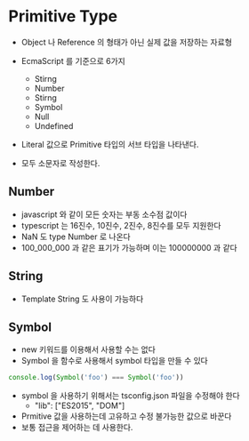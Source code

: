 # Primitive Type

- Object 나 Reference 의 형태가 아닌 실제 값을 저장하는 자료형
- EcmaScript 를 기준으로 6가지
  - Stirng
  - Number
  - Stirng
  - Symbol
  - Null
  - Undefined

- Literal 값으로 Primitive 타입의 서브 타입을 나타낸다.
- 모두 소문자로 작성한다.


## Number 
- javascript 와 같이 모든 숫자는 부동 소수점 값이다
- typescript 는 16진수, 10진수, 2진수, 8진수를 모두 지원한다
- NaN 도 type Number 로 나온다
- 100_000_000 과 같은 표기가 가능하며 이는 100000000 과 같다

## String
- Template String 도 사용이 가능하다

## Symbol
- new 키워드를 이용해서 사용할 수는 없다
- Symbol 을 함수로 사용해서 symbol 타입을 만들 수 있다
```javascript
console.log(Symbol('foo') === Symbol('foo'))
```
- symbol 을 사용하기 위해서는 tsconfig.json 파일을 수정해야 한다
  - "lib": ["ES2015", "DOM"]
- Prmitive 값을 사용하는데 고유하고 수정 불가능한 값으로 바꾼다
- 보통 접근을 제어하는 데 사용한다.